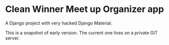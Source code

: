 # Clean Winner Meet up Organizer app

A Django project with very hacked Django Material.

This is a snapshot of early version. The current one lives on a private GIT server.


